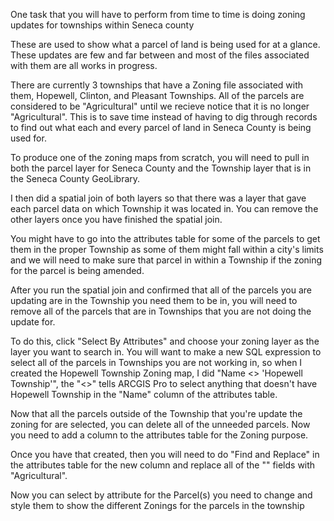 One task that you will have to perform from time to time is doing zoning updates for townships within Seneca county

These are used to show what a parcel of land is being used for at a glance. These updates are few and far between and most of the files
associated with them are all works in progress. 

There are currently 3 townships that have a Zoning file associated with them, Hopewell, Clinton, and Pleasant Townships. All of the parcels are considered to be "Agricultural" until we recieve notice that it is no longer "Agricultural". This is to save time instead of having to dig through records to find out what each and every parcel of land in Seneca County is being used for.

To produce one of the zoning maps from scratch, you will need to pull in both the parcel layer for Seneca County and the Township layer
that is in the Seneca County GeoLibrary.

I then did a spatial join of both layers so that there was a layer that gave each parcel data on which Township it was located in. You can remove the other layers once you have finished the spatial join. 

You might have to go into the attributes table for some of the parcels to get them in the proper Township as some of them might fall within a city's limits and we will need to make sure that parcel in within a Township if the zoning for the parcel is being amended. 

After you run the spatial join and confirmed that all of the parcels you are updating are in the Township you need them to be in, you will need to remove all of the parcels that are in Townships that you are not doing the update for. 

To do this, click "Select By Attributes" and choose your zoning layer as the layer you want to search in. You will want to make a new SQL expression to select all of the parcels in Townships you are not working in, so when I created the Hopewell Township Zoning map, I did "Name <> 'Hopewell Township'", the "<>" tells ARCGIS Pro to select anything that doesn't have Hopewell Township in the "Name" column of the attributes table. 

Now that all the parcels outside of the Township that you're update the zoning for are selected, you can delete all of the unneeded parcels. Now you need to add a column to the attributes table for the Zoning purpose. 

Once you have that created, then you will need to do "Find and Replace" in the attributes table for the new column and replace all of the "<Null>" fields with "Agricultural". 
  
Now you can select by attribute for the Parcel(s) you need to change and style them to show the different Zonings for the parcels in the township
